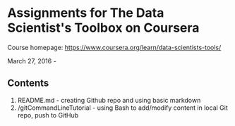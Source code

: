 # Assignments for The Data Scientist's Toolbox on Coursera
Course homepage: <https://www.coursera.org/learn/data-scientists-tools/>

March 27, 2016 - 

## Contents
1. README.md - creating Github repo and using basic markdown
2. /gitCommandLineTutorial - using Bash to add/modify content in local Git repo, push to GitHub
